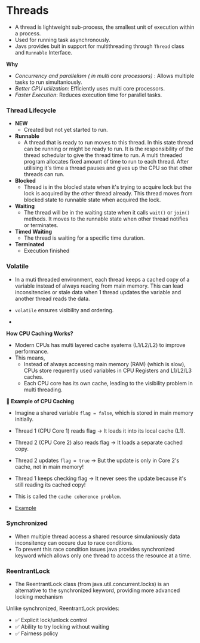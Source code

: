 # Threads

* A thread is lightweight sub-process, the smallest unit of execution within a process.
* Used for running task asynchronously.
* Javs provides buit in support for multithreading through `Thread` class and `Runnable` Interface.

**Why**

* *Concurrency and parallelism ( in multi core processors)* : Allows multiple tasks to run simultaniously.
* *Better CPU utilization*: Efficiently uses multi core processors.
* *Faster Execution*: Reduces execution time for parallel tasks.

### Thread Lifecycle

* **NEW**
  * Created but not yet started to run.
* **Runnable**
  * A thread that is ready to run moves to this thread. In this state thread can be running or might be ready to run. It is the responsibility of the thread schedular to give the thread time to run. A multi threaded program allocates fixed amount of time to run to each thread. After utilising it's time a thread pauses and gives up the CPU so that other threads can run.
* **Blocked**
  * Thread is in the blocled state when it's trying to acquire lock but the lock is acquired by the other thread already. This thread moves from blocked state to runnable state when acquired the lock.
* **Waiting**
  * The thread will be in the waiting state when it calls `wait()` or `join()` methods. It moves to the runnable state when other thread notifies or terminates.
* **Timed Waiting**
  *  The thread is waiting for a specific time duration.
* **Terminated**
  * Execution finished

### Volatile

* In a muti threaded environment, each thread keeps a cached copy of a variable instead of always reading from main memory. This can lead inconsitencies or stale data when 1 thread updates the variable and another thread reads the data.
* `volatile` ensures visibility and ordering.

* [](https://www.baeldung.com/java-volatile)

**How CPU Caching Works?**

* Modern CPUs has multi layered cache syatems (L1/L2/L2) to improve performance.
* This means,
  * Instead of always accessing main memory (RAM) (which is slow), CPUs store requrently used variables in CPU Registers and L1/L2/L3 caches.
  * Each CPU core has its own cache, leading to the visibility problem in multi threading.

**📌 Example of CPU Caching**

* Imagine a shared variable `flag = false`, which is stored in main memory initially.
* Thread 1 (CPU Core 1) reads flag → It loads it into its local cache (L1).
* Thread 2 (CPU Core 2) also reads flag → It loads a separate cached copy.
* Thread 2 updates `flag = true` → But the update is only in Core 2's cache, not in main memory!
* Thread 1 keeps checking flag → It never sees the update because it's still reading its cached copy!
* This is called the `cache coherence problem`. 

* [Example](./concepts/threads/VolatileExample.java)

### Synchronized

* When multiple thread access a shared resource simulaniously data inconsitency can occure due to race conditions.
* To prevent this race condition issues java provides synchronized keyword which allows only one thread to access the resource at a time.


### ReentrantLock

* The ReentrantLock class (from java.util.concurrent.locks) is an alternative to the synchronized keyword, providing more advanced locking mechanism

Unlike synchronized, ReentrantLock provides:
* ✅ Explicit lock/unlock control
* ✅ Ability to try locking without waiting
* ✅ Fairness policy
  